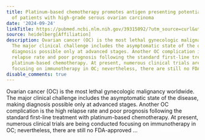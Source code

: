 ```yaml
---
title: Platinum-based chemotherapy promotes antigen presenting potential in monocytes
  of patients with high-grade serous ovarian carcinoma
date: '2024-09-24'
linkTitle: https://pubmed.ncbi.nlm.nih.gov/39315092/?utm_source=curl&utm_medium=rss&utm_campaign=pubmed-2&utm_content=1FakS-2QOkCT8HsMOQP1bCRQ4YzyumYOmxmF0moLsQ3dFB1E9V&fc=20220326224207&ff=20240924183559&v=2.18.0.post9+e462414
source: heidelberg[Affiliation]
description: Ovarian cancer (OC) is the most lethal gynecologic malignancy worldwide.
  The major clinical challenge includes the asymptomatic state of the disease, making
  diagnosis possible only at advanced stages. Another OC complication is the high
  relapse rate and poor prognosis following the standard first-line treatment with
  platinum-based chemotherapy. At present, numerous clinical trials are being conducted
  focusing on immunotherapy in OC; nevertheless, there are still no FDA-approved ...
disable_comments: true
---
```

Ovarian cancer (OC) is the most lethal gynecologic malignancy worldwide. The major clinical challenge includes the asymptomatic state of the disease, making diagnosis possible only at advanced stages. Another OC complication is the high relapse rate and poor prognosis following the standard first-line treatment with platinum-based chemotherapy. At present, numerous clinical trials are being conducted focusing on immunotherapy in OC; nevertheless, there are still no FDA-approved ...